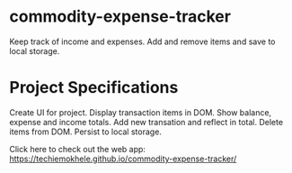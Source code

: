 # commodity-expense-tracker
Keep track of income and expenses. Add and remove items and save to local storage.

# Project Specifications
Create UI for project.
Display transaction items in DOM.
Show balance, expense and income totals.
Add new transation and reflect in total.
Delete items from DOM.
Persist to local storage.

Click here to check out the web app: https://techiemokhele.github.io/commodity-expense-tracker/
